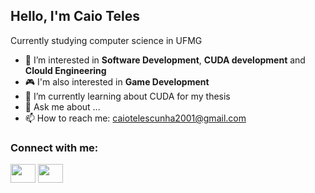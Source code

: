 ## Hello, I'm Caio Teles

Currently studying computer science in UFMG

- 🔭 I’m interested in **Software Development**, **CUDA development** and **Clould Engineering**
- 🎮 I'm also interested in **Game Development**
- 🌱 I’m currently learning about CUDA for my thesis
- 💬 Ask me about ...
- 📫 How to reach me: caiotelescunha2001@gmail.com

<h3 align="left">Connect with me:</h3>
<p align="left">
<a href="https://www.linkedin.com/in/caio-cunha-60860b24a/" target="blank"><img align="center" src="https://cdn.jsdelivr.net/npm/simple-icons@3.0.1/icons/linkedin.svg" alt="" height="30" width="40" /></a>
<a href="https://www.youtube.com/@CaiosStudentJourney" target="blank"><img align="center" src="https://cdn.jsdelivr.net/npm/simple-icons@3.0.1/icons/youtube.svg" alt="" height="30" width="40" /></a>
</p>

